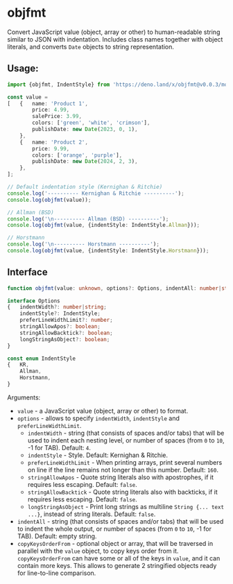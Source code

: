 # objfmt
Convert JavaScript value (object, array or other) to human-readable string similar to JSON with indentation.
Includes class names together with object literals, and converts `Date` objects to string representation.

## Usage:

```ts
import {objfmt, IndentStyle} from 'https://deno.land/x/objfmt@v0.0.3/mod.ts';

const value =
[	{	name: 'Product 1',
		price: 4.99,
		salePrice: 3.99,
		colors: ['green', 'white', 'crimson'],
		publishDate: new Date(2023, 0, 1),
	},
	{	name: 'Product 2',
		price: 9.99,
		colors: ['orange', 'purple'],
		publishDate: new Date(2024, 2, 3),
	},
];

// Default indentation style (Kernighan & Ritchie)
console.log('---------- Kernighan & Ritchie ----------');
console.log(objfmt(value));

// Allman (BSD)
console.log('\n---------- Allman (BSD) ----------');
console.log(objfmt(value, {indentStyle: IndentStyle.Allman}));

// Horstmann
console.log('\n---------- Horstmann ----------');
console.log(objfmt(value, {indentStyle: IndentStyle.Horstmann}));
```

## Interface

```ts
function objfmt(value: unknown, options?: Options, indentAll: number|string='', copyKeysOrderFrom?: unknown): string;

interface Options
{	indentWidth?: number|string;
	indentStyle?: IndentStyle;
	preferLineWidthLimit?: number;
	stringAllowApos?: boolean;
	stringAllowBacktick?: boolean;
	longStringAsObject?: boolean;
}

const enum IndentStyle
{	KR,
	Allman,
	Horstmann,
}
```

Arguments:

- `value` - a JavaScript value (object, array or other) to format.
- `options` - allows to specify `indentWidth`, `indentStyle` and `preferLineWidthLimit`.
	- `indentWidth` - string (that consists of spaces and/or tabs) that will be used to indent each nesting level, or number of spaces (from `0` to `10`, -1 for TAB). Default: `4`.
	- `indentStyle` - Style. Default: Kernighan & Ritchie.
	- `preferLineWidthLimit` - When printing arrays, print several numbers on line if the line remains not longer than this number. Default: `160`.
	- `stringAllowApos` - Quote string literals also with apostrophes, if it requires less escaping. Default: `false`.
	- `stringAllowBacktick` - Quote string literals also with backticks, if it requires less escaping. Default: `false`.
	- `longStringAsObject` - Print long strings as multiline `String {... text ...}`, instead of string literals. Default: `false`.
- `indentAll` - string (that consists of spaces and/or tabs) that will be used to indent the whole output, or number of spaces (from `0` to `10`, -1 for TAB). Default: empty string.
- `copyKeysOrderFrom` - optional object or array, that will be traversed in parallel with the `value` object, to copy keys order from it. `copyKeysOrderFrom` can have some or all of the keys in `value`, and it can contain more keys. This allows to generate 2 stringified objects ready for line-to-line comparison.
